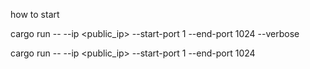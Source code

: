 how to start

cargo run -- --ip <public_ip> --start-port 1 --end-port 1024 --verbose

cargo run -- --ip <public_ip> --start-port 1 --end-port 1024